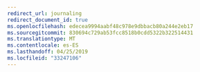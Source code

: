 ```yaml
---
redirect_url: journaling
redirect_document_id: true
ms.openlocfilehash: edecea9994aabf48c978e9dbbacb80a244e2eb17
ms.sourcegitcommit: 830694c729ab53fcc8518b0cdd5322b322514431
ms.translationtype: MT
ms.contentlocale: es-ES
ms.lasthandoff: 04/25/2019
ms.locfileid: "33247106"
---
```

